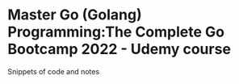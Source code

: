 # Master Go (Golang) Programming:The Complete Go Bootcamp 2022 -  Udemy course

Snippets of code and notes